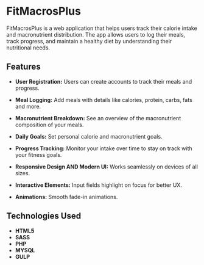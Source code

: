 # FitMacrosPlus

FitMacrosPlus is a web application that helps users track their calorie intake and macronutrient distribution. The app allows users to log their meals, track progress, and maintain a healthy diet by understanding their nutritional needs.

## Features

- **User Registration:** Users can create accounts to track their meals and progress.
- **Meal Logging:** Add meals with details like calories, protein, carbs, fats and more.
- **Macronutrient Breakdown:** See an overview of the macronutrient composition of your meals.
- **Daily Goals:** Set personal calorie and macronutrient goals.
- **Progress Tracking:** Monitor your intake over time to stay on track with your fitness goals.
  
- **Responsive Design AND Modern UI:** Works seamlessly on devices of all sizes.
- **Interactive Elements:** Input fields highlight on focus for better UX.
- **Animations:** Smooth fade-in animations.


## Technologies Used

- **HTML5** 
- **SASS** 
- **PHP** 
- **MYSQL** 
- **GULP** 
  

